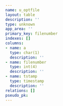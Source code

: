 ```yaml
---
name: u_optfile
layout: table
description: ''
type: unknown
app_area: ''
primary_key: filenumber
indexes: []
columns:
- name: a
  type: char(1)
  description: ''
- name: filenumber
  type: int(4)
  description: ''
- name: tstamp
  type: timestamp
  description: ''
relations: []
pseudo_pk: 
---
```


